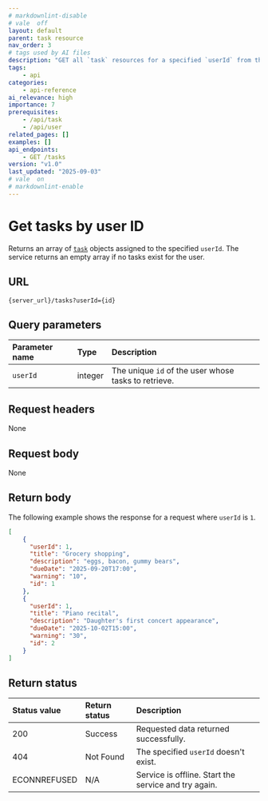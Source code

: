 ```yaml
---
# markdownlint-disable
# vale  off
layout: default
parent: task resource
nav_order: 3
# tags used by AI files
description: "GET all `task` resources for a specified `userId` from the service"
tags:
    - api
categories:
    - api-reference
ai_relevance: high
importance: 7
prerequisites:
    - /api/task
    - /api/user
related_pages: []
examples: []
api_endpoints:
    - GET /tasks
version: "v1.0"
last_updated: "2025-09-03"
# vale  on
# markdownlint-enable
---
```


# Get tasks by user ID

Returns an array of [`task`](task.md) objects assigned to the specified `userId`.
The service returns an empty array if no tasks exist for the user.

## URL

```shell
{server_url}/tasks?userId={id}
```

## Query parameters

| Parameter name | Type    | Description                               |
| :------------- | :------ | :---------------------------------------- |
| `userId`       | integer | The unique `id` of the user whose tasks to retrieve. |

## Request headers

None

## Request body

None

## Return body

The following example shows the response for a request where `userId` is `1`.

```json
[
    {
      "userId": 1,
      "title": "Grocery shopping",
      "description": "eggs, bacon, gummy bears",
      "dueDate": "2025-09-20T17:00",
      "warning": "10",
      "id": 1
    },
    {
      "userId": 1,
      "title": "Piano recital",
      "description": "Daughter's first concert appearance",
      "dueDate": "2025-10-02T15:00",
      "warning": "30",
      "id": 2
    }
]
```

## Return status

| Status value | Return status | Description                                          |
| :----------- | :------------ | :--------------------------------------------------- |
| 200          | Success       | Requested data returned successfully.                |
| 404          | Not Found     | The specified `userId` doesn't exist.               |
| ECONNREFUSED | N/A           | Service is offline. Start the service and try again. |
